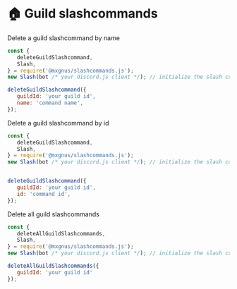 # 🏠 Guild slashcommands

Delete a guild slashcommand by name

```javascript
const {
   deleteGuildSlashcommand,
   Slash,
} = require('@mxgnus/slashcommands.js');
new Slash(bot /* your discord.js client */); // initialize the slash command

deleteGuildSlashcommand({
   guildId: 'your guild id',
   name: 'command name',
});
```

Delete a guild slashcommand by id

```javascript
const {
   deleteGuildSlashcommand,
   Slash,
} = require('@mxgnus/slashcommands.js');
new Slash(bot /* your discord.js client */); // initialize the slash command


deleteGuildSlashcommand({
   guildId: 'your guild id',
   id: 'command id',
});
```

Delete all guild slashcommands

```javascript
const {
   deleteAllGuildSlashcommands,
   Slash,
} = require('@mxgnus/slashcommands.js');
new Slash(bot /* your discord.js client */); // initialize the slash command

deleteAllGuildSlashcommands({
   guildId: 'your guild id'
});
```

